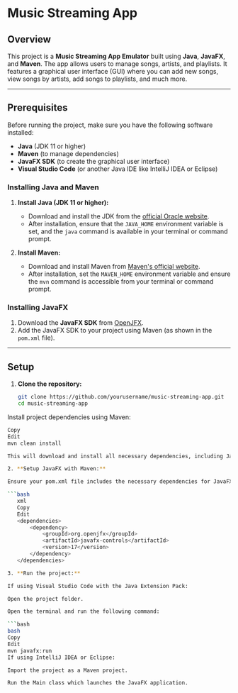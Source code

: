 # Music Streaming App

## Overview
This project is a **Music Streaming App Emulator** built using **Java**, **JavaFX**, and **Maven**. The app allows users to manage songs, artists, and playlists. It features a graphical user interface (GUI) where you can add new songs, view songs by artists, add songs to playlists, and much more.

---

## Prerequisites

Before running the project, make sure you have the following software installed:

- **Java** (JDK 11 or higher)
- **Maven** (to manage dependencies)
- **JavaFX SDK** (to create the graphical user interface)
- **Visual Studio Code** (or another Java IDE like IntelliJ IDEA or Eclipse)

### Installing Java and Maven

1. **Install Java (JDK 11 or higher):**
   - Download and install the JDK from the [official Oracle website](https://www.oracle.com/java/technologies/javase-jdk11-downloads.html).
   - After installation, ensure that the `JAVA_HOME` environment variable is set, and the `java` command is available in your terminal or command prompt.

2. **Install Maven:**
   - Download and install Maven from [Maven's official website](https://maven.apache.org/download.cgi).
   - After installation, set the `MAVEN_HOME` environment variable and ensure the `mvn` command is accessible from your terminal or command prompt.

### Installing JavaFX

1. Download the **JavaFX SDK** from [OpenJFX](https://openjfx.io/).
2. Add the JavaFX SDK to your project using Maven (as shown in the `pom.xml` file).

---

## Setup

1. **Clone the repository:**

   ```bash
   git clone https://github.com/yourusername/music-streaming-app.git
   cd music-streaming-app
Install project dependencies using Maven:

   ```bash
   Copy
   Edit
   mvn clean install

This will download and install all necessary dependencies, including JavaFX.

2. **Setup JavaFX with Maven:**

Ensure your pom.xml file includes the necessary dependencies for JavaFX. Example:

   ```bash
      xml
      Copy
      Edit
      <dependencies>
          <dependency>
              <groupId>org.openjfx</groupId>
              <artifactId>javafx-controls</artifactId>
              <version>17</version>
          </dependency>
      </dependencies>

3. **Run the project:**

If using Visual Studio Code with the Java Extension Pack:

Open the project folder.

Open the terminal and run the following command:

   ```bash
   bash
   Copy
   Edit
   mvn javafx:run   
If using IntelliJ IDEA or Eclipse:

Import the project as a Maven project.

Run the Main class which launches the JavaFX application.

